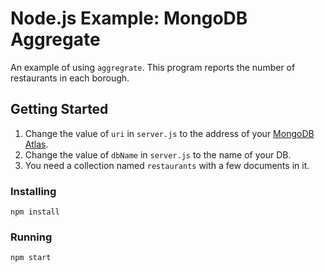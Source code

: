 # Node.js Example: MongoDB Aggregate
An example of using `aggregrate`.  This program reports the number of restaurants in each borough.
## Getting Started
1. Change the value of `uri` in `server.js` to the address of your [MongoDB Atlas](http://clould.mongodb.com).
2. Change the value of `dbName` in `server.js` to the name of your DB.
3. You need a collection named `restaurants` with a few documents in it.
### Installing
```
npm install
```
### Running
```
npm start
```
